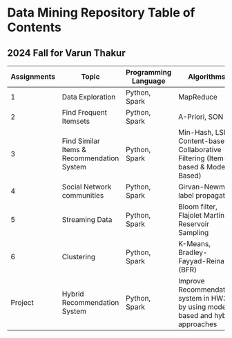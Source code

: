 # Data Mining Repository Table of Contents


## 2024 Fall for Varun Thakur

| Assignments               | Topic                           | Programming Language | Algorithms                                                  |
|---------------------------|---------------------------------|----------------------|-------------------------------------------------------------|
| 1                         | Data Exploration                | Python, Spark        | MapReduce                                                   |
| 2                         | Find Frequent Itemsets          | Python, Spark        | A-Priori, SON                                          |
| 3                         | Find Similar Items & Recommendation System | Python, Spark | Min-Hash, LSH; Content-based, Collaborative Filtering (Item-based & Model-Based) |
| 4                         | Social Network communities      | Python, Spark        | Girvan-Newman, label propagation                            |
| 5                         | Streaming Data                       | Python, Spark        | Bloom filter, Flajolet Martin, Reservoir Sampling                         |
| 6                         | Clustering                  | Python, Spark        |    K-Means, Bradley-Fayyad-Reina (BFR)        |
| Project | Hybrid Recommendation System    | Python, Spark        | Improve Recommendation system in HW3 by using model-based and hybrid approaches |
